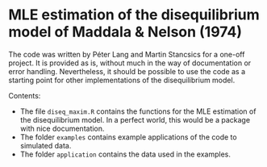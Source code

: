 # MLE estimation of the disequilibrium model of Maddala &amp; Nelson (1974)

The code was written by Péter Lang and Martin Stancsics for a one-off project.
It is provided as is, without much in the way of documentation or error handling.
Nevertheless, it should be possible to use the code as a starting point for other implementations of the disequilibrium model.

Contents:
 - The file `diseq_maxim.R` contains the functions for the MLE estimation of the disequilibrium model. In a perfect world, this would be a package with nice documentation.
 - The folder `examples` contains example applications of the code to simulated data.
 - The folder `application` contains the data used in the examples.
